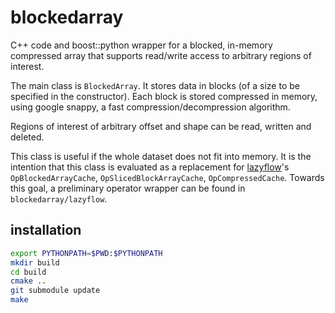 blockedarray
============

C++ code and boost::python wrapper for a blocked,
in-memory compressed array that supports read/write
access to arbitrary regions of interest.

The main class is `BlockedArray`. It stores data in
blocks (of a size to be specified in the constructor).
Each block is stored compressed in memory, using
google snappy, a fast compression/decompression algorithm.

Regions of interest of arbitrary offset and shape can be
read, written and deleted.

This class is useful if the whole dataset does not fit
into memory. It is the intention that this class is evaluated
as a replacement for
[lazyflow](http://github.com/ilastik/lazyflow)'s
`OpBlockedArrayCache`, `OpSlicedBlockArrayCache`,
`OpCompressedCache`.
Towards this goal, a preliminary operator wrapper can be found
in `blockedarray/lazyflow`.

installation
------------

```bash
export PYTHONPATH=$PWD:$PYTHONPATH
mkdir build
cd build
cmake ..
git submodule update
make
```

